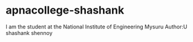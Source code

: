 # apnacollege-shashank
I am the student at the National Institute of Engineering Mysuru
Author:U shashank shennoy
